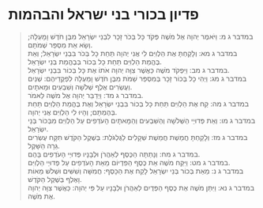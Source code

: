 # פדיון בכורי בני ישראל והבהמות

> במדבר ג מ: וַיֹּאמֶר יְהוָה אֶל מֹשֶׁה פְּקֹד כָּל בְּכֹר זָכָר לִבְנֵי יִשְׂרָאֵל מִבֶּן חֹדֶשׁ וָמָעְלָה; וְשָׂא אֵת מִסְפַּר שְׁמֹתָם.  
> במדבר ג מא: וְלָקַחְתָּ אֶת הַלְוִיִּם לִי אֲנִי יְהוָה תַּחַת כָּל בְּכֹר בִּבְנֵי יִשְׂרָאֵל; וְאֵת בֶּהֱמַת הַלְוִיִּם תַּחַת כָּל בְּכוֹר בְּבֶהֱמַת בְּנֵי יִשְׂרָאֵל.  
> במדבר ג מב: וַיִּפְקֹד מֹשֶׁה כַּאֲשֶׁר צִוָּה יְהוָה אֹתוֹ אֶת כָּל בְּכוֹר בִּבְנֵי יִשְׂרָאֵל.  
> במדבר ג מג: וַיְהִי כָל בְּכוֹר זָכָר בְּמִסְפַּר שֵׁמֹת מִבֶּן חֹדֶשׁ וָמַעְלָה לִפְקֻדֵיהֶם:  שְׁנַיִם וְעֶשְׂרִים אֶלֶף שְׁלֹשָׁה וְשִׁבְעִים וּמָאתָיִם.  
> במדבר ג מד: וַיְדַבֵּר יְהוָה אֶל מֹשֶׁה לֵּאמֹר.  
> במדבר ג מה: קַח אֶת הַלְוִיִּם תַּחַת כָּל בְּכוֹר בִּבְנֵי יִשְׂרָאֵל וְאֶת בֶּהֱמַת הַלְוִיִּם תַּחַת בְּהֶמְתָּם; וְהָיוּ לִי הַלְוִיִּם אֲנִי יְהוָה.  
> במדבר ג מו: וְאֵת פְּדוּיֵי הַשְּׁלֹשָׁה וְהַשִּׁבְעִים וְהַמָּאתָיִם הָעֹדְפִים עַל הַלְוִיִּם מִבְּכוֹר בְּנֵי יִשְׂרָאֵל.  
> במדבר ג מז: וְלָקַחְתָּ חֲמֵשֶׁת חֲמֵשֶׁת שְׁקָלִים לַגֻּלְגֹּלֶת:  בְּשֶׁקֶל הַקֹּדֶשׁ תִּקָּח עֶשְׂרִים גֵּרָה הַשָּׁקֶל.  
> במדבר ג מח: וְנָתַתָּה הַכֶּסֶף לְאַהֲרֹן וּלְבָנָיו פְּדוּיֵי הָעֹדְפִים בָּהֶם.  
> במדבר ג מט: וַיִּקַּח מֹשֶׁה אֵת כֶּסֶף הַפִּדְיוֹם מֵאֵת הָעֹדְפִים עַל פְּדוּיֵי הַלְוִיִּם.  
> במדבר ג נ: מֵאֵת בְּכוֹר בְּנֵי יִשְׂרָאֵל לָקַח אֶת הַכָּסֶף:  חֲמִשָּׁה וְשִׁשִּׁים וּשְׁלֹשׁ מֵאוֹת וָאֶלֶף בְּשֶׁקֶל הַקֹּדֶשׁ.  
> במדבר ג נא: וַיִּתֵּן מֹשֶׁה אֶת כֶּסֶף הַפְּדֻיִם לְאַהֲרֹן וּלְבָנָיו עַל פִּי יְהוָה:  כַּאֲשֶׁר צִוָּה יְהוָה אֶת מֹשֶׁה.   
 

